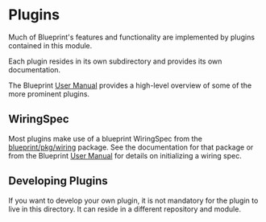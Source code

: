 # Plugins

Much of Blueprint's features and functionality are implemented by plugins contained in this module.

Each plugin resides in its own subdirectory and provides its own documentation.

The Blueprint [User Manual](../docs/manual/plugins.md) provides a high-level overview of some of the more prominent plugins.

## WiringSpec

Most plugins make use of a blueprint WiringSpec from the [blueprint/pkg/wiring](../blueprint/pkg/wiring) package.  See the documentation for that package or from the Blueprint [User Manual](../docs/manual/) for details on initializing a wiring spec.

## Developing Plugins

If you want to develop your own plugin, it is not mandatory for the plugin to live in this directory.  It can reside in a different repository and module.